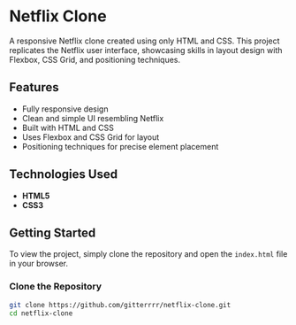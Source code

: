 # Netflix Clone
A responsive Netflix clone created using only HTML and CSS. This project replicates the Netflix user interface, showcasing skills in layout design with Flexbox, CSS Grid, and positioning techniques.
## Features
- Fully responsive design
- Clean and simple UI resembling Netflix
- Built with HTML and CSS
- Uses Flexbox and CSS Grid for layout
- Positioning techniques for precise element placement
## Technologies Used
- **HTML5**
- **CSS3**
## Getting Started
To view the project, simply clone the repository and open the `index.html` file in your browser.

### Clone the Repository
```bash
git clone https://github.com/gitterrrr/netflix-clone.git
cd netflix-clone



